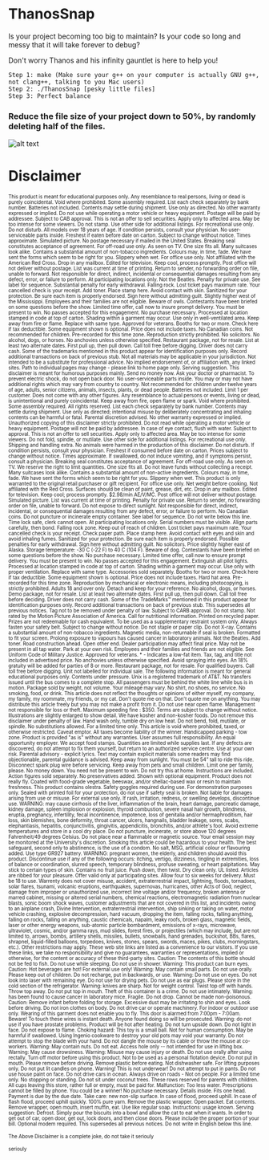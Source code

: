 # ThanosSnap

Is your project becoming too big to maintain? Is your code so long and messy that it will take forever to debug? 

Don't worry Thanos and his infinity gauntlet is here to help you! 

    Step 1: make (Make sure your g++ on your computer is actually GNU g++, not clang++, talking to you Mac users)
    Step 2: ./ThanosSnap [pesky little files]
    Step 3: Perfect balance

### Reduce the file size of your project down to 50%, by randomly deleting half of the files.

![alt text](https://github.com/yuqian5/ThanosSnap/blob/master/resources/thanos.jpg)






# Disclaimer

<sub><sup>This product is meant for educational purposes only. Any resemblance to real persons, living or dead is purely coincidental. Void where prohibited. Some assembly required. List each check separately by bank number. Batteries not included. Contents may settle during shipment. Use only as directed. No other warranty expressed or implied. Do not use while operating a motor vehicle or heavy equipment. Postage will be paid by addressee. Subject to CAB approval. This is not an offer to sell securities. Apply only to affected area. May be too intense for some viewers. Do not stamp. Use other side for additional listings. For recreational use only. Do not disturb. All models over 18 years of age. If condition persists, consult your physician. No user-serviceable parts inside. Freshest if eaten before date on carton. Subject to change without notice. Times approximate. Simulated picture. No postage necessary if mailed in the United States. Breaking seal constitutes acceptance of agreement. For off-road use only. As seen on TV. One size fits all. Many suitcases look alike. Contains a substantial amount of non-tobacco ingredients. Colours may, in time, fade. We have sent the forms which seem to be right for you. Slippery when wet. For office use only. Not affiliated with the American Red Cross. Drop in any mailbox. Edited for television. Keep cool, process promptly. Post office will not deliver without postage. List was current at time of printing. Return to sender, no forwarding order on file, unable to forward. Not responsible for direct, indirect, incidental or consequential damages resulting from any defect, error, or failure to perform. At participating locations only. Not the Beatles. Penalty for private use. See label for sequence. Substantial penalty for early withdrawal. Falling rock. Lost ticket pays maximum rate. Your cancelled check is your receipt. Add toner. Place stamp here. Avoid contact with skin. Sanitized for your protection. Be sure each item is properly endorsed. Sign here without admitting guilt. Slightly higher west of the Mississippi. Employees and their families are not eligible. Beware of owls. Contestants have been briefed on some questions before the show. Limited time offer, call now to insure prompt delivery. You must be present to win. No passes accepted for this engagement. No purchase necessary. Processed at location stamped in code at top of carton. Shading within a garment may occur. Use only in well-ventilated area. Keep away from fire or flame. Replace with same type. Approved for veterans. Booths for two or more. Check here if tax deductible. Some equipment shown is optional. Price does not include taxes. No Canadian coins. Not recommended for children. Pre-recorded for this time zone. Reproduction strictly prohibited. No solicitors. No alcohol, dogs, or horses. No anchovies unless otherwise specified. Restaurant package, not for resale. List at least two alternate dates. First pull up, then pull down. Call toll free before digging. Driver does not carry cash. Some of the trademarks mentioned in this product appear for identification purposes only. Record additional transactions on back of previous stub. Not all materials may be applicable in your jurisdiction. Not intended to be a substitute for professional advice. No implied endorsement of, or affiliation with, any linked sites. Path to individual pages may change - please link to home page only. Serving suggestion. This disclaimer is meant for humorous purposes mainly. Send no money now. Ask your doctor or pharmacist. To prevent electric shock, do not open back door. No user-serviceable parts inside. You may or may not have additional rights which may vary from country to country. Not recommended for children under twelve years of age, adults, senior citizens, animals, insects, plants, or dead people. Batteries not included. Limit 1 per customer. Does not come with any other figures. Any resemblance to actual persons or events, living or dead, is unintentional and purely coincidental. Keep away from fire, open flame or spark. Void where prohibited. Some assembly required. All rights reserved. List each check separately by bank number. Contents may settle during shipment. Use only as directed; intentional misuse by deliberately concentrating and inhaling contents can be harmful or fatal. Parental discretion advised. No other warranty expressed or implied. Unauthorized copying of this disclaimer strictly prohibited. Do not read while operating a motor vehicle or heavy equipment. Postage will not be paid by addressee. In case of eye contact, flush with water. Subject to approval. This is not an offer to sell securities. Apply only to affected area. May be too intense for some viewers. Do not fold, spindle, or mutilate. Use other side for additional listings. For recreational use only. Shipping and handling extra. No animals were harmed in the production of this disclaimer. Do not disturb. If condition persists, consult your physician. Freshest if consumed before date on carton. Prices subject to change without notice. Times approximate. If swallowed, do not induce vomiting, and if symptoms persist, consult a physician. Breaking seal constitutes acceptance of agreement. For off-road use only. As seen on TV. We reserve the right to limit quantities. One size fits all. Do not leave funds without collecting a receipt. Many suitcases look alike. Contains a substantial amount of non-active ingredients. Colours may, in time, fade. We have sent the forms which seem to be right for you. Slippery when wet. This product is only warranted to the original retail purchaser or gift recipient. For office use only. Net weight before cooking. Not affiliated with the Red Cross. Surfaces should be clean of paint, grease, dirt, etc. Drop in any mailbox. Edited for television. Keep cool; process promptly. $2.98/min AE/V/MC. Post office will not deliver without postage. Simulated picture. List was current at time of printing. Penalty for private use. Return to sender, no forwarding order on file, unable to forward. Do not expose to direct sunlight. Not responsible for direct, indirect, incidental, or consequential damages resulting from any defect, error, or failure to perform. No Canadian coins. Do not puncture or incinerate empty container. See label for sequence. Do not write below this line. Time lock safe, clerk cannot open. At participating locations only. Serial numbers must be visible. Align parts carefully, then bond. Falling rock zone. Keep out of reach of children. Lost ticket pays maximum rate. Your cancelled check is your receipt. Check paper path. Place stamp here. Avoid contact with eyes and skin and avoid inhaling fumes. Sanitized for your protection. Be sure each item is properly endorsed. Possible penalties for early withdrawal. Sign here without admitting guilt. No solicitors. Price slightly higher east of Alaska. Storage temperature: -30 C (-22 F) to 40 C (104 F). Beware of dog. Contestants have been briefed on some questions before the show. No purchase necessary. Limited time offer, call now to ensure prompt delivery. You must be present to win. No passes accepted for this engagement. Extinguish all pilot lights. Processed at location stamped in code at top of carton. Shading within a garment may occur. Use only with proper ventilation. Replace with same type. Accessories sold separately. Booths for two or more. Check here if tax deductible. Some equipment shown is optional. Price does not include taxes. Hard hat area. Pre-recorded for this time zone. Reproduction by mechanical or electronic means, including photocopying, is strictly prohibited. Adults 18 and over only. Detach and keep for your reference. No alcohol, dogs, or horses. Demo package, not for resale. List at least two alternate dates. First pull up, then pull down. Call toll free before deciding. Driver does not carry cash. Some of the TradeMarks™ mentioned in this product appear for identification purposes only. Record additional transactions on back of previous stub. This supersedes all previous notices. Tag not to be removed under penalty of law. Subject to CARB approval. Do not stamp. Not rated by the Motion Picture Association of America. Call for nutritional information. Printed on recycled paper. Prizes are not redeemable for cash equivalent. To be used as a supplementary restraint system only. Always fasten your safety belt. Subject to change without notice. Do not staple or paper clip. Do not X-ray. Contains a substantial amount of non-tobacco ingredients. Magnetic media, non-returnable if seal is broken. Formatted to fit your screen. Prolong exposure to vapours has caused cancer in laboratory animals. Not the Beatles. Add toner. Road construction ahead. Open other end. Dealer participation may affect final price. May not be present in all tap water. Park at your own risk. Employees and their families and friends are not eligible. See Uniform Code of Military Justice. Approved for veterans. * - Indicates a low-fat item. Tax, tag, and title not included in advertised price. No anchovies unless otherwise specified. Avoid spraying into eyes. An 18% gratuity will be added for parties of 8 or more. Restaurant package, not for resale. For qualified buyers. Call toll free before digging. Unit not labelled for individual sale. The following information is meant for general educational purposes only. Contents under pressure. Unix is a registered trademark of AT&T. No transfers issued until the bus comes to a complete stop. All passengers must be behind the white line while bus is in motion. Package sold by weight, not volume. Your mileage may vary. No shirt, no shoes, no service. No smoking, food, or drink. This article does not reflect the thoughts or opinions of either myself, my company, my family, my roommate, my friends, or my cat. Don't quote me on that. Don't quote me on anything. You may distribute this article freely but you may not make a profit from it. Do not use near open flame. Management not responsible for loss or theft. Maximum speeding fine : $350. Terms are subject to change without notice. Illustrations are slightly enlarged to show detail. We have kosher and non-kosher foods. Do not remove this disclaimer under penalty of law. Hand wash only, tumble dry on low heat. Do not bend, fold, mutilate, or spindle. No substitutions allowed. For a limited time only. This article is void where prohibited, taxed, or otherwise restricted. Caveat emptor. All taxes become liability of the winner. Handicapped parking - tow zone. Product is provided "as is" without any warranties. User assumes full responsibility. An equal opportunity employer. We accept food stamps. Quantities are limited while supplies last. If any defects are discovered, do not attempt to fix them yourself, but return to an authorized service centre. Use at your own risk. Parental advisory - explicit lyrics. Text may contain explicit materials some readers may find objectionable, parental guidance is advised. Keep away from sunlight. You must be 54” tall to ride this ride. Disconnect spark plug wire before servicing. Keep away from pets and small children. Limit one per family, please. No money down. You need not be present to win. Do not try this at home. Instructions are included. Action figures sold separately. No preservatives added. Shown with optional equipment. Product does not really fly. Coated with food-grade vegetable, beeswax, and/or shellac-based wax or resin to maintain freshness. This product contains olestra. Safety goggles required during use. For demonstration purposes only. Sealed with printed foil for your protection, do not use if safety seal is broken. Not liable for damages arising from use or misuse. For external use only. If rash, irritation, redness, or swelling develops, discontinue use. WARNING: may cause cirrhosis of the liver, inflammation of the brain, heart damage, pancreatic damage, kidney damage, spleen implosion or explosion, thyroid combustion, severe nasal hair growth, blindness, eruptia, pregnancy, infertility, fecal incontinence, impotence, loss of genitalia and/or hermaphroditism, hair loss, skin blemishes, bone deformity, throat cancer, ulcers, hangnails, bladder leakage, sores, scabs, elephantiasis, hepatitis, conjunctivitis, gingivitis, appendicitis, bronchitis, and/or athlete's foot. Avoid extreme temperatures and store in a cool dry place. Do not puncture, incinerate, or store above 120 degrees Fahrenheit/49 degrees Celsius. Do not place near a flammable or magnetic source. Your email session may be monitored at the University's discretion. Smoking this article could be hazardous to your health. The best safeguard, second only to abstinence, is the use of a condom. No salt, MSG, artificial colour or flavouring added. Use type GR927 battery. WARNING: pregnant women, the elderly, and children should avoid this product. Discontinue use if any of the following occurs: itching, vertigo, dizziness, tingling in extremities, loss of balance or coordination, slurred speech, temporary blindness, profuse sweating, or heart palpitations. May stick to certain types of skin. Contains no fruit juice. Push down, then twist. Dry clean only. UL listed. Articles are ribbed for your pleasure. Offer valid only at participating sites. Allow four to six weeks for delivery. Must be 18 to use. Warrenty does not cover misuse, accident, extraterrestrial impact, lightning, floods, tornadoes, solar flares, tsunami, volcanic eruptions, earthquakes, supernovas, hurricanes, other Acts of God, neglect, damage from improper or unauthorized use, incorrect line voltage and/or frequency, broken antenna or marred cabinet, missing or altered serial numbers, chemical reactions, electromagnetic radiation from nuclear blasts, sonic boom shock waves, customer adjustments that are not covered in this list, and incidents owing to an airplane crash, Divine Intervention, extraterrestrial intervention, ship sinking or taking on water, motor vehicle crashing, explosive decompression, hard vacuum, dropping the item, falling rocks, falling anything, falling on rocks, falling on anything, caustic chemicals, napalm, leaky roofs, broken glass, magnetic fields, laser or other energy weapons, sub-atomic particle bombardment, emissions of x-rays, microwave, ultraviolet, cosmic, and/or gamma rays, mud slides, forest fires, or projectiles (which may include, but are not limited to, arrows, bombs, artillery shells, missiles, bullets, snowballs, hand grenades, buckshot, BBs, flares, shrapnel, liquid-filled balloons, torpedoes, knives, stones, spears, swords, maces, pikes, clubs, morningstars, etc.). Other restrictions may apply. These web site links are listed as a convenience to our visitors. If you use these links, we take no responsibility and give no guarantees, warranties or representations, implied or otherwise, for the content or accuracy of these third-party sites. Caution: The contents of this bottle should not be fed to fish. Do not use while sleeping. Do not use in shower. Warning: This product can burn eyes. Caution: Hot beverages are hot! For external use only! Warning: May contain small parts. Do not use orally. Please keep out of children. Do not recharge, put in backwards, or use. Warning: Do not use on eyes. Do not look into laser with remaining eye. Do not use for drying pets. Do not use as ear plugs. Please store in the cold section of the refrigerator. Warning: knives are sharp. Not for weight control. Twist top off with hands. Throw top away. Do not put top in mouth. Theft of this container is a crime. Do not use intimately. Warning: has been found to cause cancer in laboratory mice. Fragile. Do not drop. Cannot be made non-poisonous. Caution: Remove infant before folding for storage. Excessive dust may be irritating to shin and eyes. Look before driving. Do not iron clothes on body. Do not drive car or operate machinery. For indoor or outdoor use only. Wearing of this garment does not enable you to fly. This door is alarmed from 7:00pm - 7:00am. Beware! To touch these wires is instant death. Anyone found doing so will be prosecuted. Warning: do not use if you have prostate problems. Product will be hot after heating. Do not turn upside down. Do not light in face. Do not expose to flame. Choking hazard: This toy is a small ball. Not for human consumption. May be harmful if swallowed. Using Ingenio cookware to destroy your old pots may void your warranty. Do not attempt to stop the blade with your hand. Do not dangle the mouse by its cable or throw the mouse at co-workers. Warning: May contain nuts. Do not eat. Access hole only -- not intended for use in lifting box. Warning: May cause drowsiness. Warning: Misuse may cause injury or death. Do not use orally after using rectally. Turn off motor before using this product. Not to be used as a personal flotation device. Do not put in mouth. Please remove before driving. Remove plastic before eating. Not dishwasher safe. For lifting purposes only. Do not put lit candles on phone. Warning! This is not underwear! Do not attempt to put in pants. Do not use house paint on face. Do not drive cars in ocean. Always drive on roads - Not on people. For a limited time only. No stopping or standing. Do not sit under coconut trees. These rows reserved for parents with children. All cups leaving this store, rather full or empty, must be paid for. Malfunction: Too less water. Prescriptions cannot be filled by phone. You could be a winner! No purchase necessary. Details inside. Fits one head. Payment is due by the due date. Take care: new non-slip surface. In case of flood, proceed uphill. In case of flash flood, proceed uphill quickly. 100% pure yarn. Remove the plastic wrapper. Open packet. Eat contents. Remove wrapper, open mouth, insert muffin, eat. Use like regular soap. Instructions: usage known. Serving suggestion: Defrost. Simply pour the biscuits into a bowl and allow the cat to eat when it wants. In order to get out of car, open door, get out, lock doors, and then close doors. Please include the proper portion of your bill. Optional modem required. This supersedes all previous notices. Do not write in English below this line. 

<sub><sup> The Above Disclaimer is a complete joke, do not take it seriouly 
    
<sub><sup> seriouly
